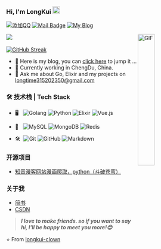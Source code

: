 ### Hi, I'm LongKui <img src="https://github.com/sudnyeshtalekar/sudnyeshtalekar/blob/master/Assets/Hi.gif" width="20px">

[![添加QQ](https://img.shields.io/badge/添加QQ-315202350-red.svg)](https://tool.gljlw.com/qqq/?qq=315202350)
[![Mail Badge](https://img.shields.io/badge/-longtime315202350@gmail.com-c14438?style=flat&logo=Gmail&logoColor=white&link=longtime315202350@gmail.com)](mailto:longtime315202350@gmail.com)
[![My Blog](https://img.shields.io/badge/My_Blog-https://blog.longkui.top-blue)](https://blog.longkui.top/)

<img align="right" alt="GIF" src="https://gimg2.baidu.com/image_search/src=http%3A%2F%2Fc-ssl.duitang.com%2Fuploads%2Fitem%2F201509%2F20%2F20150920113517_2ntGa.thumb.1000_0.gif&refer=http%3A%2F%2Fc-ssl.duitang.com&app=2002&size=f9999,10000&q=a80&n=0&g=0n&fmt=auto?sec=1703298157&t=ace0598616b6c63de85372cce835ada6" width="30%" height="30%"/>

![](https://github-readme-stats.vercel.app/api?username=longkui-clown) &nbsp;&nbsp;&nbsp;

[![GitHub Streak](https://streak-stats.demolab.com?user=longkui-clown&theme=gruvbox&border_radius=10&locale=zh_Hans&date_format=%5BY.%5Dn.j&exclude_days=Sun%2CSat&card_width=500)](https://git.io/streak-stats)



- 🔭 Here is my blog, you can [click here](https://blog.longkui.top/) to jump it ...
- 🌱 Currently working in ChengDu, China.
- 💬 Ask me about Go, Elixir and my projects on [longtime315202350@gmail.com](mailto:longtime315202350@gmail.com)

### 🛠 技术栈 | Tech Stack

- 🖥️ &#160; ![Golang](https://img.shields.io/badge/-Go-333333?style=flat&logo=go&logoColor=007396)
![Python](https://img.shields.io/badge/-Python-333333?style=flat&logo=Python&logoColor=FCC624)
![Elixir](https://img.shields.io/badge/-Elixir-333333?style=flat&logo=Elixir&logoColor=FF4800)
![Vue.js](https://img.shields.io/badge/-VueJS-333333?style=flat&logo=Vue.js)

- 🧾 &#160; ![MySQL](https://img.shields.io/badge/-MySQL-333333?style=flat&logo=mysql)
![MongoDB](https://img.shields.io/badge/-MongoDB-333333?style=flat&logo=mongodb)
![Redis](https://img.shields.io/badge/-Redis-333333?style=flat&logo=Redis)

- 🛠️ &#160;![Git](https://img.shields.io/badge/-Git-333333?style=flat&logo=git)
![GitHub](https://img.shields.io/badge/-GitHub-333333?style=flat&logo=github)
![Markdown](https://img.shields.io/badge/-Markdown-333333?style=flat&logo=markdown)



### 开源项目
- [知音漫客网站漫画爬取，python（斗破苍穹）](https://github.com/longkui-clown/caricature)
  
### 关于我
- [简书](https://www.jianshu.com/u/129099885fd9)
- [CSDN](https://blog.csdn.net/qq_30199655)

> ***I love to make friends. so if you want to say hi, I'll be happy to meet you more!😊***

⭐️ From [longkui-clown](https://github.com/longkui-clown)
